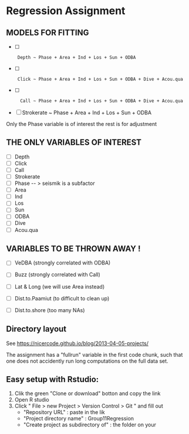 # Regression Assignment

## MODELS FOR FITTING

- [ ]      Depth ~ Phase + Area + Ind + Los + Sun + ODBA
- [ ]      Click ~ Phase + Area + Ind + Los + Sun + ODBA + Dive + Acou.qua
- [ ]       Call ~ Phase + Area + Ind + Los + Sun + ODBA + Dive + Acou.qua
- [ ] Strokerate ~ Phase + Area + Ind + Los + Sun + ODBA

Only the Phase variable is of interest the rest is for adjustment

## THE ONLY VARIABLES OF INTEREST
- [ ] Depth
- [ ] Click
- [ ] Call
- [ ] Strokerate
- [ ] Phase  -- > seismik is a subfactor
- [ ] Area
- [ ] Ind
- [ ] Los
- [ ] Sun
- [ ] ODBA
- [ ] Dive
- [ ] Acou.qua

## VARIABLES TO BE THROWN AWAY !
- [ ] VeDBA (strongly correlated with ODBA)
- [ ] Buzz (strongly correlated with Call)
- [ ] Lat & Long (we will use Area instead)
- [ ] Dist.to.Paamiut (to difficult to clean up)
- [ ] Dist.to.shore (too many NAs)


## Directory layout

See https://nicercode.github.io/blog/2013-04-05-projects/

The assignment has a "fullrun" variable in the first code chunk, such that one
does not accidently run long computations on the full data set.

## Easy setup with Rstudio:

1. Clik the green "Clone or download" botton and copy the link
2. Open R studio
3. Click " File > new Project > Version Control > Git " and fill out
    - "Repository URL" : paste in the lik
    - "Project directory name" : Group11Regression
    - "Create project as subdirectory of" : the folder on your


